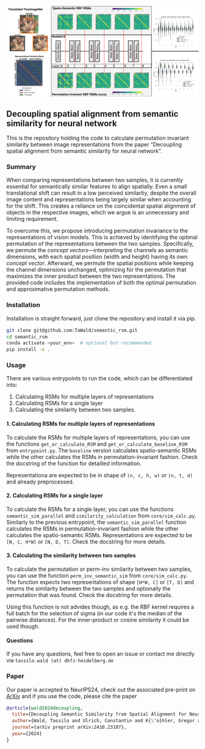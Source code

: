 ![Current similarity calculation is sensitive to small translations](assets/pics/translation_sensitivity.png)


## Decoupling spatial alignment from semantic similarity for neural network

This is the repository holding the code to calculate permutation invariant similarity between image representations from the paper "Decoupling spatial alignment from semantic similarity for neural network".

### Summary
When comparing representations between two samples, it is currently essential for semantically similar features to align spatially. Even a small translational shift can result in a low perceived similarity, despite the overall image content and representations being largely similar when accounting for the shift. This creates a reliance on the coincidental spatial alignment of objects in the respective images, which we argue is an unnecessary and limiting requirement.

To overcome this, we propose introducing permutation invariance to the representations of vision models. This is achieved by identifying the optimal permutation of the representations between the two samples. Specifically, we permute the _concept vectors_—interpreting the channels as semantic dimensions, with each spatial position (width and height) having its own _concept vector_. Afterward, we permute the spatial positions while keeping the channel dimensions unchanged, optimizing for the permutation that maximizes the inner product between the two representations. The provided code includes the implementation of both the optimal permutation and approximative permutation methods.

### Installation
Installation is straight forward, just clone the repository and install it via pip.
```bash
git clone git@github.com:TaWald/semantic_rsm.git
cd semantic_rsm
conda activate <your_env>  # optional but recommended
pip install -e .
```

### Usage
There are various entrypoints to run the code, which can be differentiated into:
1. Calculating RSMs for multiple layers of representations
2. Calculating RSMs for a single layer
3. Calculating the similarity between two samples.

#### 1. Calculating RSMs for multiple layers of representations
To calculate the RSMs for multiple layers of representations, you can use the functions `get_or_calculate_RSM` and `get_or_calculate_baseline_RSM` from `entrypoint.py`.
The `baseline` version calculates spatio-semantic RSMs while the other calculates the RSMs in permutation-invariant fashion.
Check the docstring of the function for detailled information.

Representationa are expected to be in shape of `(n, c, h, w)` or `(n, t, d)` and already preprocessed.


#### 2. Calculating RSMs for a single layer
To calculate the RSMs for a single layer, you can use the functions `semantic_sim_parallel` and `similarity_calculation` from `core/sim_calc.py`. Similarly to the previous entrypoint, the `semantic_sim_parallel` function calculates the RSMs in permutation-invariant fashion while the other calculates the spatio-semantic RSMs. Representations are expected to be `[N, C, H*W]` or `[N, D, T]`. Check the docstring for more details.

#### 3. Calculating the similarity between two samples
To calculate the permutation or perm-inv similarity between two samples, you can use the function `perm_inv_semantic_sim` from `core/sim_calc.py`. The function expects two representations of shape `[H*W, C]` or `[T, D]` and returns the similarity between the two samples and optionally the permutation that was found. Check the docstring for more details.

Using this function is not advides though, as e.g. the RBF kernel requires a full batch for the selection of sigma (in our code it's the median of the pairwise distances). For the inner-product or cosine similarity it could be used though. 


#### Questions
If you have any questions, feel free to open an issue or contact me directly via `tassilo.wald (at) dkfz-heidelberg.de`


### Paper
Our paper is accepted to NeurIPS24, check out the associated pre-print on [ArXiv](https://arxiv.org/pdf/2410.23107) and if you use the code, please
cite the paper
```bibtex
@article{wald2024decoupling,
  title={Decoupling Semantic Similarity from Spatial Alignment for Neural Networks},
  author={Wald, Tassilo and Ulrich, Constantin and K{\"o}hler, Gregor and Zimmerer, David and Denner, Stefan and Baumgartner, Michael and Isensee, Fabian and Jaini, Priyank and Maier-Hein, Klaus H},
  journal={arXiv preprint arXiv:2410.23107},
  year={2024}
}
```